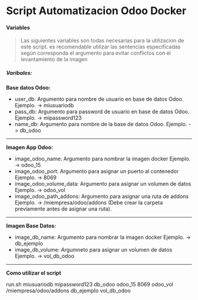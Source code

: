 # Script Automatizacion Odoo Docker

#### Variables

> Las siguientes variables son todas necesarias para la utilizacion de este script. es recomendable utilizar las sentencias especificadas según corresponda el argumento para evitar conflictos con el levantamiento de la imagen

##### Varibales:

**Base datos Odoo:**
- user_db: Argumento para nombre de usuario en base de datos Odoo. 	Ejemplo. -> miusuariodb
- pass_db: Argumento para password de usuario en base de datos Odoo. 	Ejemplo. -> mipassword123
- name_db: Argumento para nombre de la base de datos Odoo. 		Ejemplo. -> db_odoo

---
**Imagen App Odoo:**
- image_odoo_name: Argumento para nombrar la imagen docker		Ejemplo. -> odoo_15
- image_odoo_port: Argumento para asignar un puerto al contenedor	Ejemplo. -> 8069
- image_odoo_volume_data: Argumento para asignar un volumen de datos	Ejemplo. -> odoo_vol
- image_odoo_path_addons: Argumento para asignar una ruta de addons	Ejemplo. -> /miempresa/odoo/addons (Debe crear la carpeta previamente antes de asignar una ruta).

---
**Imagen Base Datos:**
- image_db_name: Argumento para nombrar la imagen docker		Ejemplo. -> db_ejemplo
- image_db_volume: Argumneto para asignar un volumen de datos		Ejemplo. -> vol_db_odoo

---
**Como utilizar el script**

run.sh miusuariodb mipassword123 db_odoo odoo_15 8069 odoo_vol /miempresa/odoo/addons db_ejemplo vol_db_odoo



